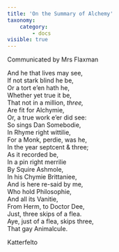 ```yaml
---
title: 'On the Summary of Alchemy'
taxonomy:
    category:
        - docs
visible: true
---
```


<div class="author">Communicated by Mrs Flaxman</div>

And he that lives may see,  
If not stark blind he be,  
Or a tort e’en hath he,  
Whether yet true it be,  
That not in a million, *three,*  
Are fit for Alchymie,  
Or, a true work e’er did see:  
So sings Dan Somebodie,  
In Rhyme right wittilie,  
For a Monk, perdie, was he,  
In the year septcent & three;  
As it recorded be,  
In a pin right merrilie  
By Squire Ashmole,  
In his Chymie Brittaniee,  
And is here re-said by me,  
Who hold Philosophie,  
And all its Vanitie,  
From Herm, to Doctor Dee,  
Just, three skips of a flea.  
Aye, just of a flea, skips three,  
That gay Animalcule.  
  
Katterfelto